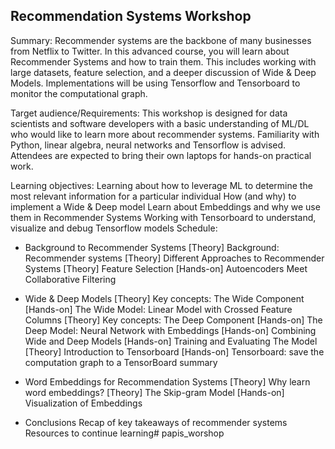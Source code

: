 ## Recommendation Systems Workshop

Summary:
 Recommender systems are the backbone of many businesses from Netflix to Twitter. In this advanced course, you will learn about Recommender Systems and how to train them. This includes working with large datasets, feature selection, and a deeper discussion of Wide & Deep Models. Implementations will be using Tensorflow and Tensorboard to monitor the computational graph.

Target audience/Requirements: 
This workshop is designed for data scientists and software developers with a basic understanding of ML/DL who would like to learn more about recommender systems. Familiarity with Python, linear algebra, neural networks and Tensorflow is advised. Attendees are expected to bring their own laptops for hands-on practical work.

Learning objectives:
Learning about how to leverage ML to determine the most relevant information for a particular individual
How (and why) to implement a Wide & Deep model
Learn about Embeddings and why we use them in Recommender Systems
Working with Tensorboard to understand, visualize and debug Tensorflow models
Schedule:
 - Background to Recommender Systems
[Theory] Background: Recommender systems
[Theory] Different Approaches to Recommender Systems
[Theory] Feature Selection
[Hands-on] Autoencoders Meet Collaborative Filtering

 - Wide & Deep Models
	     [Theory] Key concepts: The Wide Component
[Hands-on] The Wide Model: Linear Model with Crossed Feature Columns
[Theory] Key concepts: The Deep Component
[Hands-on] The Deep Model: Neural Network with Embeddings
[Hands-on] Combining Wide and Deep Models
[Hands-on] Training and Evaluating The Model
[Theory] Introduction to Tensorboard
[Hands-on] Tensorboard: save the computation graph to a TensorBoard summary 

- Word Embeddings for Recommendation Systems
[Theory] Why learn word embeddings?
[Theory] The Skip-gram Model
[Hands-on] Visualization of Embeddings

- Conclusions
Recap of key takeaways of recommender systems
Resources to continue learning# papis_worshop

